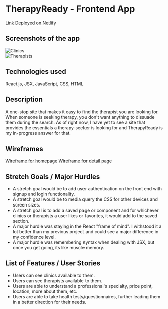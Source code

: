 # TherapyReady - Frontend App
 
[Link Deployed on Netlify](https://therapyready.netlify.app/)
 
## Screenshots of the app
![Clinics](https://i.imgur.com/iN4S3ZK.png "Clinics-backend")
<br>
![Therapists](https://imgur.com/a/x6yTBW8 "Therapists-backend")
 
## Technologies used
React.js, JSX, JavaScript, CSS, HTML

## Description
A one-stop site that makes it easy to find the therapist you are looking for. When someone is seeking therapy, you don't want anything to dissuade them during the search. As of right now, I have yet to see a site that provides the essentials a therapy-seeker is looking for and TherapyReady is my in-progress answer for that.

## Wireframes
[Wireframe for homepage](https://media.git.generalassemb.ly/user/41205/files/6727eae5-2796-473b-89b9-a23d543a2040)
[Wireframe for detail page](https://media.git.generalassemb.ly/user/41205/files/0c66b1a8-7099-4fe3-bda3-acedc386fc61)
 
## Stretch Goals / Major Hurdles 

<ul>
<li>A stretch goal would be to add user authentication on the front end with signup and login functionality.</li>
<li>A stretch goal would be to media query the CSS for other devices and screen sizes.</li>
<li>A stretch goal is to add a saved page or component and for whichever clinics or therapists a user likes or favorites, it would add to the saved section.</li>
<li>A major hurdle was staying in the React "frame of mind". I withstood it a lot better than my previous project and could see a major difference in my confidence level.</li>
<li>A major hurdle was remembering syntax when dealing with JSX, but once you get going, its like muscle memory.</li>
</ul>

## List of Features / User Stories

<ul>
<li>Users can see clinics available to them.</li>
<li>Users can see therapists available to them.</li>
<li>Users are able to understand a professional's specialty, price point, location, more about them, etc.</li>
<li>Users are able to take health tests/questionnaires, further leading them in a better direction for their needs.</li>
</ul>
